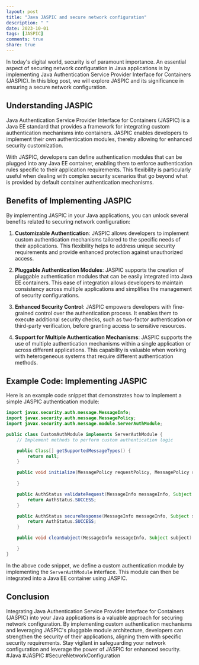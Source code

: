 ```yaml
---
layout: post
title: "Java JASPIC and secure network configuration"
description: " "
date: 2023-10-01
tags: [JASPIC]
comments: true
share: true
---
```


In today's digital world, security is of paramount importance. An essential aspect of securing network configuration in Java applications is by implementing Java Authentication Service Provider Interface for Containers (JASPIC). In this blog post, we will explore JASPIC and its significance in ensuring a secure network configuration.

## Understanding JASPIC

Java Authentication Service Provider Interface for Containers (JASPIC) is a Java EE standard that provides a framework for integrating custom authentication mechanisms into containers. JASPIC enables developers to implement their own authentication modules, thereby allowing for enhanced security customization.

With JASPIC, developers can define authentication modules that can be plugged into any Java EE container, enabling them to enforce authentication rules specific to their application requirements. This flexibility is particularly useful when dealing with complex security scenarios that go beyond what is provided by default container authentication mechanisms.

## Benefits of Implementing JASPIC

By implementing JASPIC in your Java applications, you can unlock several benefits related to securing network configuration:

1. **Customizable Authentication**: JASPIC allows developers to implement custom authentication mechanisms tailored to the specific needs of their applications. This flexibility helps to address unique security requirements and provide enhanced protection against unauthorized access.

2. **Pluggable Authentication Modules**: JASPIC supports the creation of pluggable authentication modules that can be easily integrated into Java EE containers. This ease of integration allows developers to maintain consistency across multiple applications and simplifies the management of security configurations.

3. **Enhanced Security Control**: JASPIC empowers developers with fine-grained control over the authentication process. It enables them to execute additional security checks, such as two-factor authentication or third-party verification, before granting access to sensitive resources.

4. **Support for Multiple Authentication Mechanisms**: JASPIC supports the use of multiple authentication mechanisms within a single application or across different applications. This capability is valuable when working with heterogeneous systems that require different authentication methods.

## Example Code: Implementing JASPIC

Here is an example code snippet that demonstrates how to implement a simple JASPIC authentication module:

```java
import javax.security.auth.message.MessageInfo;
import javax.security.auth.message.MessagePolicy;
import javax.security.auth.message.module.ServerAuthModule;

public class CustomAuthModule implements ServerAuthModule {
    // Implement methods to perform custom authentication logic

    public Class[] getSupportedMessageTypes() {
        return null;
    }

    public void initialize(MessagePolicy requestPolicy, MessagePolicy responsePolicy, CallbackHandler handler, Map options) throws AuthException {
        
    }

    public AuthStatus validateRequest(MessageInfo messageInfo, Subject clientSubject, Subject serviceSubject) throws AuthException {
        return AuthStatus.SUCCESS;
    }

    public AuthStatus secureResponse(MessageInfo messageInfo, Subject serviceSubject) throws AuthException {
        return AuthStatus.SUCCESS;
    }

    public void cleanSubject(MessageInfo messageInfo, Subject subject) throws AuthException {

    }
}
```

In the above code snippet, we define a custom authentication module by implementing the `ServerAuthModule` interface. This module can then be integrated into a Java EE container using JASPIC.

## Conclusion

Integrating Java Authentication Service Provider Interface for Containers (JASPIC) into your Java applications is a valuable approach for securing network configuration. By implementing custom authentication mechanisms and leveraging JASPIC's pluggable module architecture, developers can strengthen the security of their applications, aligning them with specific security requirements. Stay vigilant in safeguarding your network configuration and leverage the power of JASPIC for enhanced security. #Java #JASPIC #SecureNetworkConfiguration
